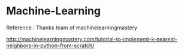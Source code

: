 # Machine-Learning

Reference : Thanks team of machinelearningmastery

http://machinelearningmastery.com/tutorial-to-implement-k-nearest-neighbors-in-python-from-scratch/
